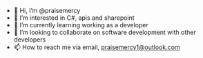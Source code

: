 - 👋 Hi, I’m @praisemercy
- 👀 I’m interested in C#, apis and sharepoint
- 🌱 I’m currently learning working as a developer
- 💞️ I’m looking to collaborate on software development with other developers
- 📫 How to reach me via email, praisemercy1@outlook.com

<!---
praisemercy/praisemercy is a ✨ special ✨ repository because its `README.md` (this file) appears on your GitHub profile.
You can click the Preview link to take a look at your changes.
--->
